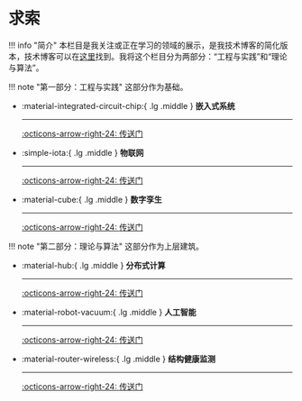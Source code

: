 # __求索__
 
!!! info "简介"
    本栏目是我关注或正在学习的领域的展示，是我技术博客的简化版本，技术博客可以在[这里](http://www.cuishuaiwen.com:8000/)找到。我将这个栏目分为两部分：“工程与实践”和“理论与算法”。

!!! note "第一部分：工程与实践"
    这部分作为基础。
    
<div class="grid cards" markdown>

-   :material-integrated-circuit-chip:{ .lg .middle } __嵌入式系统__

    ---

    [:octicons-arrow-right-24: <a href="http://www.cuishuaiwen.com/zh/LEARNING/EMBEDDED-SYSTEM/embedded-system/" target="_blank"> 传送门 </a>](#)

-   :simple-iota:{ .lg .middle } __物联网__

    ---

    [:octicons-arrow-right-24: <a href="http://www.cuishuaiwen.com/LEARNING/learning/" target="_blank"> 传送门 </a>](#)

-   :material-cube:{ .lg .middle } __数字孪生__

    ---

    [:octicons-arrow-right-24: <a href="http://www.cuishuaiwen.com/LEARNING/learning/" target="_blank"> 传送门 </a>](#)

</div>

!!! note "第二部分：理论与算法"
    这部分作为上层建筑。

<div class="grid cards" markdown>

-   :material-hub:{ .lg .middle } __分布式计算__

    ---

    [:octicons-arrow-right-24: <a href="http://www.cuishuaiwen.com/LEARNING/learning/" target="_blank"> 传送门 </a>](#)

-   :material-robot-vacuum:{ .lg .middle } __人工智能__

    ---

    [:octicons-arrow-right-24: <a href="http://www.cuishuaiwen.com/LEARNING/learning/" target="_blank"> 传送门 </a>](#)

-   :material-router-wireless:{ .lg .middle } __结构健康监测__

    ---

    [:octicons-arrow-right-24: <a href="http://www.cuishuaiwen.com/LEARNING/learning/" target="_blank"> 传送门 </a>](#)

</div>